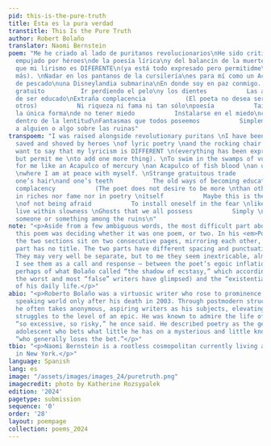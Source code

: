 ```yaml
---
pid: this-is-the-pure-truth
title: Ésta es la pura verdad
transtitle: This Is the Pure Truth
author: Robert Bolaño
translator: Naomi Bernstein
poem: "Me he criado al lado de puritanos revolucionarios\nHe sido criticado ayudado
  empujado por héroes\nde la poesía lírica\ny del balancín de la muerte.\nQuiero decir
  que mi lirismo es DIFERENTE\n(ya está todo expresado pero permitidme\nañadir algo
  más). \nNadar en los pantanos de la cursilería\nes para mí como un Acapulco de sangre
  de pescado\nuna Disneylandia submarina\nEn donde soy en paz conmigo. \n\nRaro oficio
  gratuito          Ir perdiendo el pelo\ny los dientes           Las antiguas maneras
  de ser educado\nExtraña complacencia           (El poeta no desea ser más\nque los
  otros)           Ni riqueza ni fama ni tan sólo\npoesía           Tai vez ésta sea
  la única forma\nde no tener miedo           Instalarse en el miedo\ncomo quien vive
  dentro de la lentitud\nFantasmas que todos poseemos           Simplemente\naguardando
  a alguien o algo sobre las ruinas"
transpoem: "I was raised alongside revolutionary puritans \nI have been criticized
  saved and shoved by heroes \nof lyric poetry \nand the rocking chair of death. \nI
  want to say that my lyricism is DIFFERENT \n(everything has been expressed already
  but permit me \nto add one more thing). \nTo swim in the swamps of vulgarity \nis
  for me like an Acapulco of mercury \nan Acapulco of fish blood \nan underwater Disneyland
  \nwhere I am at peace with myself. \nStrange gratuitous trade           To go losing
  one’s hair\nand one’s teeth           The old ways of becoming educated \nStrange
  complacency           (The poet does not desire to be more \nthan others)           Neither
  in riches nor fame nor in poetry \nitself           Maybe this is the only form
  \nof not being afraid           To install oneself in the fear \nlike those who
  live within slowness \nGhosts that we all possess           Simply \nwaiting for
  someone or something among the ruins\n"
note: "<p>Aside from a few ambiguous words, the most difficult part about translating
  this poem was deciding whether it was one poem, or two. In his <em>Poesía Reunida</em>,
  the two sections sit on two consecutive pages, mirroring each other, and the second
  part has no title. The two parts have different spacing and punctuation patterns.
  They may very well be separate, but to me they seem inextricable, almost dialectical.
  I see them as a call and response — between the poet’s egoic inflation (a result
  perhaps of what Bolaño called “the shadow of ecstasy,” which according to him, even
  the worst and most “false” writers have glimpsed) and the “existential mediocrity”
  of his daily life.</p>"
abio: "<p>Roberto Bolaño was a virtuosic writer who rose to prominence in the English
  speaking world only after his death in 2003. Through postmodern structures and flourishes,
  he often takes anonymous, aspiring writers as his subjects, elevating their quotidian
  struggles to the level of an epic. He was known to admire the life of the poet,
  “so excessive, so risky,” he once said. He described poetry as the gesture of an
  adolescent who bets what little he has on a mysterious and little known form, and
  “who generally loses the bet.”</p>"
tbio: "<p>Naomi Bernstein is a rootless cosmopolitan currently living and writing
  in New York.</p>"
language: Spanish
lang: es
image: "/assets/images/images_24/puretruth.png"
imagecredit: photo by Katherine Rozsypalek
edition: '2024'
pagetype: submission
sequence: '0'
order: '28'
layout: poempage
collection: poems_2024
---
```

